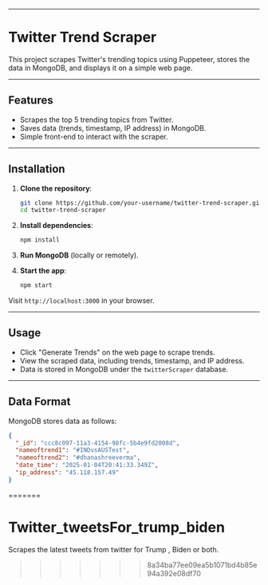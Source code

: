 
---

# Twitter Trend Scraper

This project scrapes Twitter's trending topics using Puppeteer, stores the data in MongoDB, and displays it on a simple web page.

---

## Features

- Scrapes the top 5 trending topics from Twitter.
- Saves data (trends, timestamp, IP address) in MongoDB.
- Simple front-end to interact with the scraper.

---

## Installation

1. **Clone the repository**:

   ```bash
   git clone https://github.com/your-username/twitter-trend-scraper.git
   cd twitter-trend-scraper
   ```

2. **Install dependencies**:

   ```bash
   npm install
   ```

3. **Run MongoDB** (locally or remotely).

4. **Start the app**:

   ```bash
   npm start
   ```

Visit `http://localhost:3000` in your browser.

---

## Usage

- Click "Generate Trends" on the web page to scrape trends.
- View the scraped data, including trends, timestamp, and IP address.
- Data is stored in MongoDB under the `twitterScraper` database.

---

## Data Format

MongoDB stores data as follows:

```json
{
  "_id": "ccc8c097-11a3-4154-98fc-5b4e9fd2008d",
  "nameoftrend1": "#INDvsAUSTest",
  "nameoftrend2": "#dhanashreeverma",
  "date_time": "2025-01-04T20:41:33.349Z",
  "ip_address": "45.118.157.49"
}
```
=======
# Twitter_tweetsFor_trump_biden
Scrapes the latest tweets from twitter for Trump , Biden or both.
>>>>>>> 8a34ba77ee09ea5b1071bd4b85e94a392e08df70
